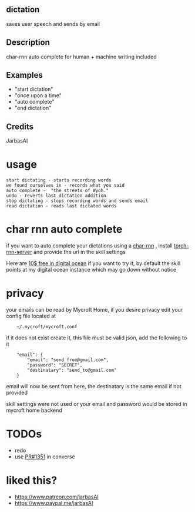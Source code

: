 ## dictation
saves user speech and sends by email

## Description
  char-rnn auto complete for human + machine writing included

## Examples
* "start dictation"
* "once upon a time"
* "auto complete"
* "end dictation"

## Credits
JarbasAI



# usage

    start dictating - starts recording words
    we found ourselves in - records what you said
    auto complete -  "the streets of Wyoh."
    undo - reverts last dictation addition
    stop dictating - stops recording words and sends email
    read dictation - reads last dictated words

# char rnn auto complete

if you want to auto complete your dictations using a [char-rnn](https://karpathy.github.io/2015/05/21/rnn-effectiveness/) , install
[torch-rnn-server](https://github.com/robinsloan/torch-rnn-server) and provide
 the url in the skill settings

 Here are [10$ free in digital ocean](https://m.do.co/c/e9f00fee6aa5) if you
 want to try it, by default the skill points at my digital ocean instance which may go down without notice


# privacy

your emails can be read by Mycroft Home, if you desire privacy edit your
config file located at

        ~/.mycroft/mycroft.conf

if it does not exist create it, this file must be valid json, add the
following to it

        "email": {
            "email": "send_from@gmail.com",
            "password": "SECRET",
            "destinatary": "send_to@gmail.com"
        }

email will now be sent from here, the destinatary is the same email if not
provided

skill settings were not used or your email and password would be stored in
mycroft home backend


# TODOs

- redo
- use [PR#1351](https://github.com/MycroftAI/mycroft-core/pull/1351) in converse


# liked this?

- https://www.patreon.com/jarbasAI
- https://www.paypal.me/jarbasAI

